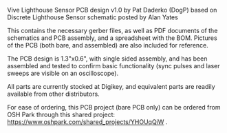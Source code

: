 Vive Lighthouse Sensor PCB design v1.0 by Pat Daderko (DogP)
 based on Discrete Lighthouse Sensor schematic posted by Alan Yates

This contains the necessary gerber files, as well as PDF documents of the schematics and PCB assembly, and a spreadsheet with the BOM.  Pictures of the PCB (both bare, and assembled) are also included for reference.

The PCB design is 1.3"x0.6", with single sided assembly, and has been assembled and tested to confirm basic functionality (sync pulses and laser sweeps are visible on an oscilloscope).

All parts are currently stocked at Digikey, and equivalent parts are readily available from other distributors.

For ease of ordering, this PCB project (bare PCB only) can be ordered from OSH Park through this shared project: https://www.oshpark.com/shared_projects/YHOUqQiW .